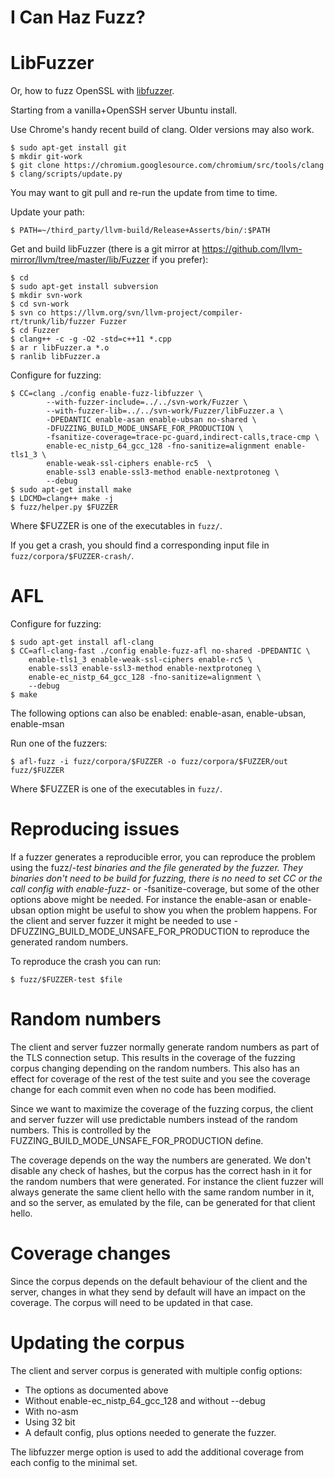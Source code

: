 # I Can Haz Fuzz?

LibFuzzer
=========

Or, how to fuzz OpenSSL with [libfuzzer](http://llvm.org/docs/LibFuzzer.html).

Starting from a vanilla+OpenSSH server Ubuntu install.

Use Chrome's handy recent build of clang. Older versions may also work.

    $ sudo apt-get install git
    $ mkdir git-work
    $ git clone https://chromium.googlesource.com/chromium/src/tools/clang
    $ clang/scripts/update.py

You may want to git pull and re-run the update from time to time.

Update your path:

    $ PATH=~/third_party/llvm-build/Release+Asserts/bin/:$PATH

Get and build libFuzzer (there is a git mirror at
https://github.com/llvm-mirror/llvm/tree/master/lib/Fuzzer if you prefer):

    $ cd
    $ sudo apt-get install subversion
    $ mkdir svn-work
    $ cd svn-work
    $ svn co https://llvm.org/svn/llvm-project/compiler-rt/trunk/lib/fuzzer Fuzzer
    $ cd Fuzzer
    $ clang++ -c -g -O2 -std=c++11 *.cpp
    $ ar r libFuzzer.a *.o
    $ ranlib libFuzzer.a

Configure for fuzzing:

    $ CC=clang ./config enable-fuzz-libfuzzer \
            --with-fuzzer-include=../../svn-work/Fuzzer \
            --with-fuzzer-lib=../../svn-work/Fuzzer/libFuzzer.a \
            -DPEDANTIC enable-asan enable-ubsan no-shared \
            -DFUZZING_BUILD_MODE_UNSAFE_FOR_PRODUCTION \
            -fsanitize-coverage=trace-pc-guard,indirect-calls,trace-cmp \
            enable-ec_nistp_64_gcc_128 -fno-sanitize=alignment enable-tls1_3 \
            enable-weak-ssl-ciphers enable-rc5  \
            enable-ssl3 enable-ssl3-method enable-nextprotoneg \
            --debug
    $ sudo apt-get install make
    $ LDCMD=clang++ make -j
    $ fuzz/helper.py $FUZZER

Where $FUZZER is one of the executables in `fuzz/`.

If you get a crash, you should find a corresponding input file in
`fuzz/corpora/$FUZZER-crash/`.

AFL
===

Configure for fuzzing:

    $ sudo apt-get install afl-clang
    $ CC=afl-clang-fast ./config enable-fuzz-afl no-shared -DPEDANTIC \
        enable-tls1_3 enable-weak-ssl-ciphers enable-rc5 \
        enable-ssl3 enable-ssl3-method enable-nextprotoneg \
        enable-ec_nistp_64_gcc_128 -fno-sanitize=alignment \
        --debug
    $ make

The following options can also be enabled: enable-asan, enable-ubsan, enable-msan

Run one of the fuzzers:

    $ afl-fuzz -i fuzz/corpora/$FUZZER -o fuzz/corpora/$FUZZER/out fuzz/$FUZZER

Where $FUZZER is one of the executables in `fuzz/`.

Reproducing issues
==================

If a fuzzer generates a reproducible error, you can reproduce the problem using
the fuzz/*-test binaries and the file generated by the fuzzer. They binaries
don't need to be build for fuzzing, there is no need to set CC or the call
config with enable-fuzz-* or -fsanitize-coverage, but some of the other options
above might be needed. For instance the enable-asan or enable-ubsan option might
be useful to show you when the problem happens. For the client and server fuzzer
it might be needed to use -DFUZZING_BUILD_MODE_UNSAFE_FOR_PRODUCTION to
reproduce the generated random numbers.

To reproduce the crash you can run:

    $ fuzz/$FUZZER-test $file

Random numbers
==============

The client and server fuzzer normally generate random numbers as part of the TLS
connection setup. This results in the coverage of the fuzzing corpus changing
depending on the random numbers. This also has an effect for coverage of the
rest of the test suite and you see the coverage change for each commit even when
no code has been modified.

Since we want to maximize the coverage of the fuzzing corpus, the client and
server fuzzer will use predictable numbers instead of the random numbers. This
is controlled by the FUZZING_BUILD_MODE_UNSAFE_FOR_PRODUCTION define.

The coverage depends on the way the numbers are generated. We don't disable any
check of hashes, but the corpus has the correct hash in it for the random
numbers that were generated. For instance the client fuzzer will always generate
the same client hello with the same random number in it, and so the server, as
emulated by the file, can be generated for that client hello.

Coverage changes
================

Since the corpus depends on the default behaviour of the client and the server,
changes in what they send by default will have an impact on the coverage. The
corpus will need to be updated in that case.

Updating the corpus
===================

The client and server corpus is generated with multiple config options:
- The options as documented above
- Without enable-ec_nistp_64_gcc_128 and without --debug
- With no-asm
- Using 32 bit
- A default config, plus options needed to generate the fuzzer.

The libfuzzer merge option is used to add the additional coverage
from each config to the minimal set.
